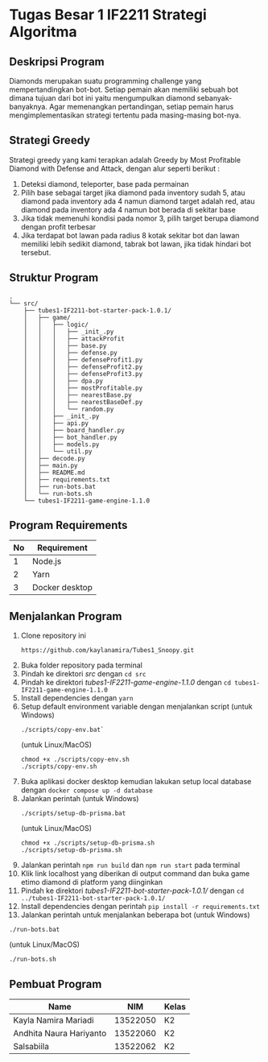 # Tugas Besar 1 IF2211 Strategi Algoritma

## Deskripsi Program
Diamonds merupakan suatu programming challenge yang mempertandingkan bot-bot. Setiap pemain akan memiliki sebuah bot dimana tujuan dari bot ini yaitu mengumpulkan diamond sebanyak-banyaknya. Agar memenangkan pertandingan, setiap pemain harus mengimplementasikan strategi tertentu pada masing-masing bot-nya.

## Strategi Greedy
Strategi greedy yang kami terapkan adalah Greedy by Most Profitable Diamond with Defense and Attack, dengan alur seperti berikut :
1. Deteksi diamond, teleporter, base pada permainan
2. Pilih base sebagai target jika diamond pada inventory sudah 5, atau diamond pada inventory ada 4 namun diamond target adalah red, atau diamond pada inventory ada 4 namun bot berada di sekitar base
3. Jika tidak memenuhi kondisi pada nomor 3, pilih target berupa diamond dengan profit terbesar
4. Jika terdapat bot lawan pada radius 8 kotak sekitar bot dan lawan memiliki lebih sedikit diamond, tabrak bot lawan, jika tidak hindari bot tersebut.
   
## Struktur Program
```
.
└── src/
    ├── tubes1-IF2211-bot-starter-pack-1.0.1/
    │   ├── game/
    │   │   ├── logic/
    │   │   │   ├── _init_.py
    │   │   │   ├── attackProfit
    │   │   │   ├── base.py
    │   │   │   ├── defense.py
    │   │   │   ├── defenseProfit1.py
    │   │   │   ├── defenseProfit2.py
    │   │   │   ├── defenseProfit3.py
    │   │   │   ├── dpa.py
    │   │   │   ├── mostProfitable.py
    │   │   │   ├── nearestBase.py
    │   │   │   ├── nearestBaseDef.py
    │   │   │   └── random.py
    │   │   ├── _init_.py
    │   │   ├── api.py
    │   │   ├── board_handler.py
    │   │   ├── bot_handler.py
    │   │   ├── models.py
    │   │   └── util.py
    │   ├── decode.py
    │   ├── main.py
    │   ├── README.md
    │   ├── requirements.txt
    │   ├── run-bots.bat
    │   └── run-bots.sh
    └── tubes1-IF2211-game-engine-1.1.0
```

## Program Requirements
| No |    Requirement   |
| -- |  --------------- |
|  1 |     Node.js      |
|  2 |       Yarn       |
|  3 |  Docker desktop  |

## Menjalankan Program
1. Clone repository ini
   ```
   https://github.com/kaylanamira/Tubes1_Snoopy.git
   ```
2. Buka folder repository pada terminal
3. Pindah ke direktori _src_ dengan `cd src`
4. Pindah ke direktori _tubes1-IF2211-game-engine-1.1.0_ dengan `cd tubes1-IF2211-game-engine-1.1.0`
5. Install dependencies dengan `yarn`
6. Setup default environment variable dengan menjalankan script (untuk Windows)
   ```
   ./scripts/copy-env.bat`
   ```
   (untuk Linux/MacOS)
   ```
   chmod +x ./scripts/copy-env.sh
   ./scripts/copy-env.sh
   ```
7. Buka aplikasi docker desktop kemudian lakukan setup local database dengan `docker compose up -d database`
8. Jalankan perintah (untuk Windows)
   ```
   ./scripts/setup-db-prisma.bat
   ```
   (untuk Linux/MacOS)
   ```
   chmod +x ./scripts/setup-db-prisma.sh
   ./scripts/setup-db-prisma.sh
   ```
9. Jalankan perintah `npm run build` dan `npm run start` pada terminal
10. Klik link localhost yang diberikan di output command dan buka game etimo diamond di platform yang diinginkan
11. Pindah ke direktori _tubes1-IF2211-bot-starter-pack-1.0.1/_ dengan `cd ../tubes1-IF2211-bot-starter-pack-1.0.1/`
12. Install dependencies dengan perintah `pip install -r requirements.txt`
13. Jalankan perintah untuk menjalankan beberapa bot (untuk Windows)
   ```
   ./run-bots.bat
   ```
   (untuk Linux/MacOS)
   ```
   ./run-bots.sh
   ```

## Pembuat Program
|        Name             |    NIM   | Kelas |
| --------------------    | -------- | ----- |
| Kayla Namira Mariadi    | 13522050 |   K2  |
| Andhita Naura Hariyanto | 13522060 |   K2  |
| Salsabiila              | 13522062 |   K2  |
